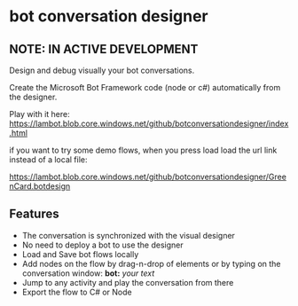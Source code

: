 # bot conversation designer

## NOTE: IN ACTIVE DEVELOPMENT

Design and debug visually your bot conversations.

Create the Microsoft Bot Framework code (node or c#) automatically from the designer.

Play with it here: https://lambot.blob.core.windows.net/github/botconversationdesigner/index.html

if you want to try some demo flows, when you press load load the url link instead of a local file: 

https://lambot.blob.core.windows.net/github/botconversationdesigner/GreenCard.botdesign 

## Features
- The conversation is synchronized with the visual designer
- No need to deploy a bot to use the designer
- Load and Save bot flows locally
- Add nodes on the flow by drag-n-drop of elements or by typing on the conversation window: **bot:** _your text_
- Jump to any activity and play the conversation from there
- Export the flow to C# or Node 
